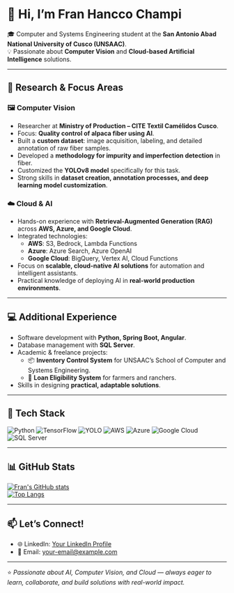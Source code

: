 # 👋 Hi, I’m Fran Hancco Champi

🎓 Computer and Systems Engineering student at the **San Antonio Abad National University of Cusco (UNSAAC)**.  
💡 Passionate about **Computer Vision** and **Cloud-based Artificial Intelligence** solutions.

---

## 🔬 Research & Focus Areas

### 🖼️ Computer Vision
- Researcher at **Ministry of Production – CITE Textil Camélidos Cusco**.  
- Focus: **Quality control of alpaca fiber using AI**.  
- Built a **custom dataset**: image acquisition, labeling, and detailed annotation of raw fiber samples.  
- Developed a **methodology for impurity and imperfection detection** in fiber.  
- Customized the **YOLOv8 model** specifically for this task.  
- Strong skills in **dataset creation, annotation processes, and deep learning model customization**.

### ☁️ Cloud & AI
- Hands-on experience with **Retrieval-Augmented Generation (RAG)** across **AWS, Azure, and Google Cloud**.  
- Integrated technologies:  
  - **AWS**: S3, Bedrock, Lambda Functions  
  - **Azure**: Azure Search, Azure OpenAI  
  - **Google Cloud**: BigQuery, Vertex AI, Cloud Functions  
- Focus on **scalable, cloud-native AI solutions** for automation and intelligent assistants.  
- Practical knowledge of deploying AI in **real-world production environments**.

---

## 💻 Additional Experience
- Software development with **Python, Spring Boot, Angular**.  
- Database management with **SQL Server**.  
- Academic & freelance projects:  
  - 📦 **Inventory Control System** for UNSAAC’s School of Computer and Systems Engineering.  
  - 🌱 **Loan Eligibility System** for farmers and ranchers.  
- Skills in designing **practical, adaptable solutions**.

---

## 🚀 Tech Stack

![Python](https://img.shields.io/badge/-Python-000?logo=python&logoColor=white)
![TensorFlow](https://img.shields.io/badge/-TensorFlow-000?logo=tensorflow&logoColor=white)
![YOLO](https://img.shields.io/badge/-YOLO-000?logo=opencv&logoColor=white)
![AWS](https://img.shields.io/badge/-AWS-000?logo=amazonaws&logoColor=white)
![Azure](https://img.shields.io/badge/-Azure-000?logo=microsoftazure&logoColor=white)
![Google Cloud](https://img.shields.io/badge/-Google_Cloud-000?logo=googlecloud&logoColor=white)
![SQL Server](https://img.shields.io/badge/-SQL_Server-000?logo=microsoftsqlserver&logoColor=white)

---

## 📊 GitHub Stats

[![Fran's GitHub stats](https://github-readme-stats.vercel.app/api?username=Fran-Anthony&show_icons=true&theme=radical)](https://github.com/Fran-Anthony)  
[![Top Langs](https://github-readme-stats.vercel.app/api/top-langs/?username=Fran-Anthony&layout=compact&langs_count=6)](https://github.com/Fran-Anthony)

---

## 📫 Let’s Connect!
- 🌐 LinkedIn: [Your LinkedIn Profile](https://linkedin.com/in/your-profile)  
- 📧 Email: your-email@example.com  

---

⭐ *Passionate about AI, Computer Vision, and Cloud — always eager to learn, collaborate, and build solutions with real-world impact.*
